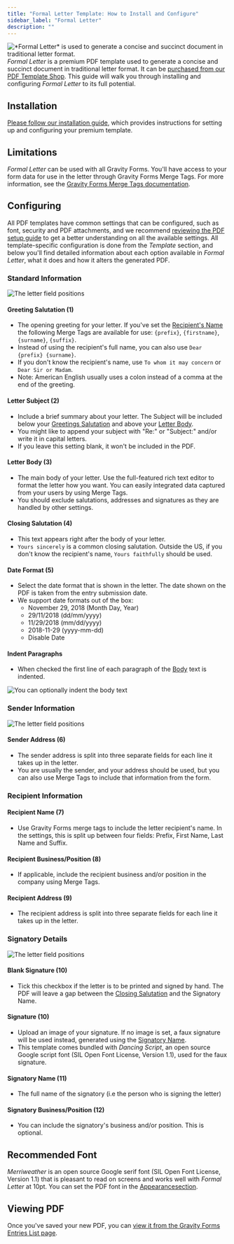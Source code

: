 ```yaml
---
title: "Formal Letter Template: How to Install and Configure"
sidebar_label: "Formal Letter"
description: ""
---
```


![\*Formal Letter\* is used to generate a concise and succinct document in traditional letter format.](https://resources.gravitypdf.com/uploads/edd/2017/03/cover-image-6.png)
*Formal Letter* is a premium PDF template used to generate a concise and succinct document in traditional letter format. It can be [purchased from our PDF Template Shop](https://gravitypdf.com/shop/formal-letter/). This guide will walk you through installing and configuring *Formal Letter* to its full potential.

## Installation 

[Please follow our installation guide](installing-upgrading-premium-templates.md), which provides instructions for setting up and configuring your premium template.

## Limitations 

*Formal Letter* can be used with all Gravity Forms. You'll have access to your form data for use in the letter through Gravity Forms Merge Tags. For more information, see the [Gravity Forms Merge Tags documentation](https://docs.gravityforms.com/category/user-guides/merge-tags-getting-started/).

## Configuring 

All PDF templates have common settings that can be configured, such as font, security and PDF attachments, and we recommend [reviewing the PDF setup guide](../users/setup-pdf.md) to get a better understanding on all the available settings. All template-specific configuration is done from the *Template* section, and below you'll find detailed information about each option available in *Formal Letter*, what it does and how it alters the generated PDF.

### Standard Information

![The letter field positions](https://resources.gravitypdf.com/uploads/2017/04/field-positions-1-1.png)

#### Greeting Salutation (1) 
* The opening greeting for your letter. If you've set the [Recipient's Name](#recipient-name-7) the following Merge Tags are available for use: `{prefix}`, `{firstname}`, `{surname}`, `{suffix}`.
* Instead of using the recipient's full name, you can also use `Dear {prefix} {surname}`.
* If you don't know the recipient's name, use `To whom it may concern` or `Dear Sir or Madam`.
* Note: American English usually uses a colon instead of a comma at the end of the greeting.

#### Letter Subject (2) 
* Include a brief summary about your letter. The Subject will be included below your [Greetings Salutation](#greeting-salutation-1) and above your [Letter Body](#letter-body-3).
* You might like to append your subject with "Re:" or "Subject:" and/or write it in capital letters.
* If you leave this setting blank, it won't be included in the PDF.

#### Letter Body (3) 
* The main body of your letter. Use the full-featured rich text editor to format the letter how you want. You can easily integrated data captured from your users by using Merge Tags.
* You should exclude salutations, addresses and signatures as they are handled by other settings.

#### Closing Salutation (4) 
* This text appears right after the body of your letter.
* `Yours sincerely` is a common closing salutation. Outside the US, if you don't know the recipient's name, `Yours faithfully` should be used.

#### Date Format (5) 
* Select the date format that is shown in the letter. The date shown on the PDF is taken from the entry submission date.
* We support date formats out of the box:
    -   November 29, 2018 (Month Day, Year)
    -   29/11/2018 (dd/mm/yyyy)
    -   11/29/2018 (mm/dd/yyyy)
    -   2018-11-29 (yyyy-mm-dd)
    -   Disable Date

#### Indent Paragraphs 
* When checked the first line of each paragraph of the [Body](#letter-body-3) text is indented.

![You can optionally indent the body text](https://resources.gravitypdf.com/uploads/2017/04/indent-text-2.png)

### Sender Information 

![The letter field positions](https://resources.gravitypdf.com/uploads/2017/04/field-positions-2-1.png)

#### Sender Address (6) 
* The sender address is split into three separate fields for each line it takes up in the letter.
* You are usually the sender, and your address should be used, but you can also use Merge Tags to include that information from the form.

### Recipient Information 

#### Recipient Name (7) 
* Use Gravity Forms merge tags to include the letter recipient's name. In the settings, this is split up between four fields: Prefix, First Name, Last Name and Suffix.

#### Recipient Business/Position (8) 
* If applicable, include the recipient business and/or position in the company using Merge Tags.

#### Recipient Address (9) 
* The recipient address is split into three separate fields for each line it takes up in the letter.

### Signatory Details 

![The letter field positions](https://resources.gravitypdf.com/uploads/2017/04/field-positions-3-2.png)

#### Blank Signature (10) 
* Tick this checkbox if the letter is to be printed and signed by hand. The PDF will leave a gap between the [Closing Salutation](#closing-salutation-4) and the Signatory Name.

#### Signature (10) 
* Upload an image of your signature. If no image is set, a faux signature will be used instead, generated using the [Signatory Name](#signature-name-11).
* This template comes bundled with *Dancing Script*, an open source Google script font (SIL Open Font License, Version 1.1), used for the faux signature.

#### Signatory Name (11) 
* The full name of the signatory (i.e the person who is signing the letter)

#### Signatory Business/Position (12) 
* You can include the signatory's business and/or position. This is optional.

## Recommended Font 

*Merriweather* is an open source Google serif font (SIL Open Font License, Version 1.1) that is pleasant to read on screens and works well with *Formal Letter* at 10pt. You can set the PDF font in the [Appearancesection](../users/setup-pdf.md#appearance-tab).

## Viewing PDF 

Once you've saved your new PDF, you can [view it from the Gravity Forms Entries List page](../users/viewing-pdfs.md).
